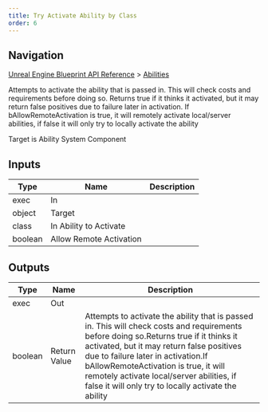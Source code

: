 ```yaml
---
title: Try Activate Ability by Class
order: 6
---
```

## Navigation

[Unreal Engine Blueprint API Reference](https://dev.epicgames.com/documentation/en-us/unreal-engine/BlueprintAPI) > [Abilities](https://dev.epicgames.com/documentation/en-us/unreal-engine/BlueprintAPI/Abilities)

Attempts to activate the ability that is passed in. This will check costs and requirements before doing so.
Returns true if it thinks it activated, but it may return false positives due to failure later in activation.
If bAllowRemoteActivation is true, it will remotely activate local/server abilities, if false it will only try to locally activate the ability

Target is Ability System Component

## Inputs

| Type | Name | Description |
| --- | --- | --- |
| exec | In |  |
| object | Target |  |
| class | In Ability to Activate |  |
| boolean | Allow Remote Activation |  |

## Outputs

| Type | Name | Description |
| --- | --- | --- |
| exec | Out |  |
| boolean | Return Value | Attempts to activate the ability that is passed in. This will check costs and requirements before doing so.Returns true if it thinks it activated, but it may return false positives due to failure later in activation.If bAllowRemoteActivation is true, it will remotely activate local/server abilities, if false it will only try to locally activate the ability |
